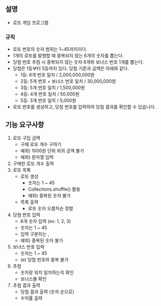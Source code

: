 ## 설명
- 로또 게임 프로그램
### 규칙
- 로또 번호의 숫자 범위는 1~45까지이다.
- 1개의 로또를 발행할 때 중복되지 않는 6개의 숫자를 뽑는다.
- 당첨 번호 추첨 시 중복되지 않는 숫자 6개와 보너스 번호 1개를 뽑는다.
- 당첨은 1등부터 5등까지 있다. 당첨 기준과 금액은 아래와 같다.
    - 1등: 6개 번호 일치 / 2,000,000,000원
    - 2등: 5개 번호 + 보너스 번호 일치 / 30,000,000원
    - 3등: 5개 번호 일치 / 1,500,000원
    - 4등: 4개 번호 일치 / 50,000원
    - 5등: 3개 번호 일치 / 5,000원
- 로또 번호를 생성하고, 당첨 번호를 입력하여 당첨 결과를 확인할 수 있습니다.

## 기능 요구사항
1. 로또 구입 금액
    - 구매 로또 개수 구하기
   - 예외) 1000원 단위 외의 금액 불가
   - 예외) 문자열 입력
2. 구매한 로또 개수 출력 
3. 로또 목록
    - 로또 생성
        - 숫자는 1 ~ 45
        - Collections.shuffle() 활용
        - 예외) 중복된 숫자 불가
    - 목록 출력
        - 로또 숫자 오름차순 정렬
4. 당첨 번호 입력
    - 6개 숫자 입력 (ex: 1, 2, 3)
    - 숫자는 1 ~ 45
    - 입력 구분자는 ,
    - 예외) 중복된 숫자 불가
5. 보너스 번호 입력
    - 숫자는 1 ~ 45
    - (e) 당첨 번호와 중복 불가
6. 추첨
    - 숫자랑 위치 일치하는지 확인
    - 보너스볼 확인 
7. 추첨 결과 출력
    - 당첨 결과 출력 (숫자 순으로)
    - 수익률 출력